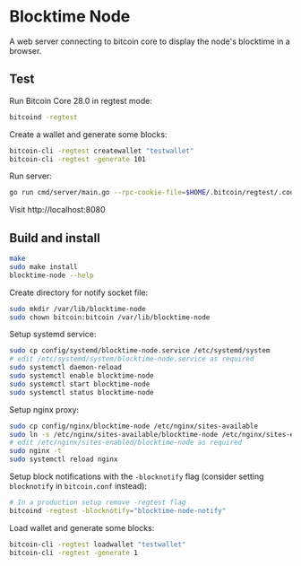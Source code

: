 # Blocktime Node

A web server connecting to bitcoin core to display the node's blocktime in a browser.

## Test

Run Bitcoin Core 28.0 in regtest mode:

```bash
bitcoind -regtest
```

Create a wallet and generate some blocks:

```bash
bitcoin-cli -regtest createwallet "testwallet"
bitcoin-cli -regtest -generate 101
```

Run server:

```bash
go run cmd/server/main.go --rpc-cookie-file=$HOME/.bitcoin/regtest/.cookie --rpc-url=http://localhost:18443 --notify-socket=/tmp/blocktime-node.sock
```

Visit http://localhost:8080

## Build and install

```bash
make
sudo make install
blocktime-node --help
```

Create directory for notify socket file:

```bash
sudo mkdir /var/lib/blocktime-node
sudo chown bitcoin:bitcoin /var/lib/blocktime-node
```

Setup systemd service:

```bash
sudo cp config/systemd/blocktime-node.service /etc/systemd/system
# edit /etc/systemd/system/blocktime-node.service as required
sudo systemctl daemon-reload
sudo systemctl enable blocktime-node
sudo systemctl start blocktime-node
sudo systemctl status blocktime-node
```

Setup nginx proxy:

```bash
sudo cp config/nginx/blocktime-node /etc/nginx/sites-available
sudo ln -s /etc/nginx/sites-available/blocktime-node /etc/nginx/sites-enabled
# edit /etc/nginx/sites-enabled/blocktime-node as required
sudo nginx -t
sudo systemctl reload nginx
```

Setup block notifications with the `-blocknotify` flag (consider setting `blocknotify` in `bitcoin.conf` instead):

```bash
# In a production setup remove -regtest flag
bitcoind -regtest -blocknotify="blocktime-node-notify"
```

Load wallet and generate some blocks:

```bash
bitcoin-cli -regtest loadwallet "testwallet"
bitcoin-cli -regtest -generate 1
```

